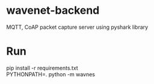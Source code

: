 # wavenet-backend
MQTT, CoAP packet capture server using pyshark library

# Run
pip install -r requirements.txt  
PYTHONPATH=. python -m wavnes
